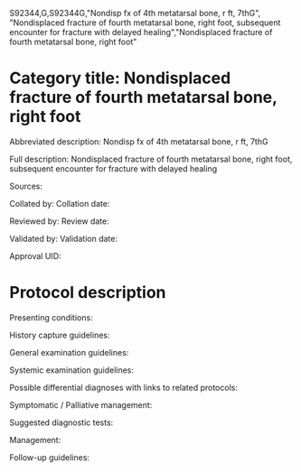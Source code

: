S92344,G,S92344G,"Nondisp fx of 4th metatarsal bone, r ft, 7thG", "Nondisplaced fracture of fourth metatarsal bone, right foot, subsequent encounter for fracture with delayed healing","Nondisplaced fracture of fourth metatarsal bone, right foot"
# Category title: Nondisplaced fracture of fourth metatarsal bone, right foot

Abbreviated description: Nondisp fx of 4th metatarsal bone, r ft, 7thG

Full description: Nondisplaced fracture of fourth metatarsal bone, right foot, subsequent encounter for fracture with delayed healing

Sources:

Collated by:
Collation date:

Reviewed by:
Review date:

Validated by:
Validation date:

Approval UID:

# Protocol description

Presenting conditions:

History capture guidelines:

General examination guidelines:

Systemic examination guidelines:

Possible differential diagnoses with links to related protocols:

Symptomatic / Palliative management:

Suggested diagnostic tests:

Management:

Follow-up guidelines:
